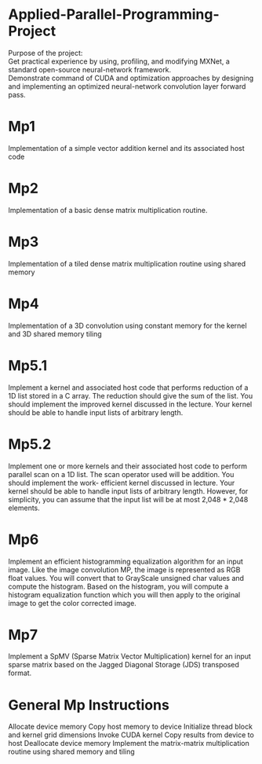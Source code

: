 # Applied-Parallel-Programming-Project
Purpose of the project:  
Get practical experience by using, profiling, and modifying MXNet, a standard open-source neural-network framework.  
Demonstrate command of CUDA and optimization approaches by designing and implementing an optimized neural-network convolution layer forward pass.  

# Mp1 
Implementation of a simple vector addition kernel and its associated host code

# Mp2
Implementation of a basic dense matrix multiplication routine.

# Mp3
 Implementation of a tiled dense matrix multiplication routine using shared memory
 
 # Mp4
 Implementation of a 3D convolution using constant memory for the kernel and 3D shared memory tiling
 
 # Mp5.1
Implement a kernel and associated host code that performs reduction of a 1D list stored in a C array. The reduction should give the sum of the list. You should implement the improved kernel discussed in the lecture. Your kernel should be able to handle input lists of arbitrary length.

# Mp5.2
Implement one or more kernels and their associated host code to perform parallel scan on a 1D list. The scan operator used will be addition. You should implement the work- efficient kernel discussed in lecture. Your kernel should be able to handle input lists of arbitrary length. However, for simplicity, you can assume that the input list will be at most 2,048 * 2,048 elements.

# Mp6
Implement an efficient histogramming equalization algorithm for an input image. Like the image convolution MP, the image is represented as RGB float values. You will convert that to GrayScale unsigned char values and compute the histogram. Based on the histogram, you will compute a histogram equalization function which you will then apply to the original image to get the color corrected image.
 
# Mp7
Implement a SpMV (Sparse Matrix Vector Multiplication) kernel for an input sparse matrix based on the Jagged Diagonal Storage (JDS) transposed format.

# General Mp Instructions
Allocate device memory
Copy host memory to device
Initialize thread block and kernel grid dimensions
Invoke CUDA kernel
Copy results from device to host
Deallocate device memory
Implement the matrix-matrix multiplication routine using shared memory and tiling
